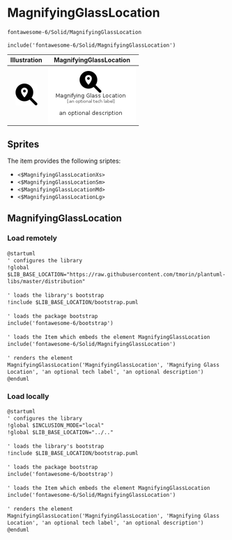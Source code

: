 # MagnifyingGlassLocation


```text
fontawesome-6/Solid/MagnifyingGlassLocation
```

```text
include('fontawesome-6/Solid/MagnifyingGlassLocation')
```



| Illustration | MagnifyingGlassLocation |
| :---: | :---: |
| ![illustration for Illustration](../../fontawesome-6/Solid/MagnifyingGlassLocation.png) | ![illustration for MagnifyingGlassLocation](../../fontawesome-6/Solid/MagnifyingGlassLocation.Local.png) |



## Sprites
The item provides the following sriptes:

- `<$MagnifyingGlassLocationXs>`
- `<$MagnifyingGlassLocationSm>`
- `<$MagnifyingGlassLocationMd>`
- `<$MagnifyingGlassLocationLg>`





## MagnifyingGlassLocation

### Load remotely
```plantuml
@startuml
' configures the library
!global $LIB_BASE_LOCATION="https://raw.githubusercontent.com/tmorin/plantuml-libs/master/distribution"

' loads the library's bootstrap
!include $LIB_BASE_LOCATION/bootstrap.puml

' loads the package bootstrap
include('fontawesome-6/bootstrap')

' loads the Item which embeds the element MagnifyingGlassLocation
include('fontawesome-6/Solid/MagnifyingGlassLocation')

' renders the element
MagnifyingGlassLocation('MagnifyingGlassLocation', 'Magnifying Glass Location', 'an optional tech label', 'an optional description')
@enduml
```

### Load locally
```plantuml
@startuml
' configures the library
!global $INCLUSION_MODE="local"
!global $LIB_BASE_LOCATION="../.."

' loads the library's bootstrap
!include $LIB_BASE_LOCATION/bootstrap.puml

' loads the package bootstrap
include('fontawesome-6/bootstrap')

' loads the Item which embeds the element MagnifyingGlassLocation
include('fontawesome-6/Solid/MagnifyingGlassLocation')

' renders the element
MagnifyingGlassLocation('MagnifyingGlassLocation', 'Magnifying Glass Location', 'an optional tech label', 'an optional description')
@enduml
```

